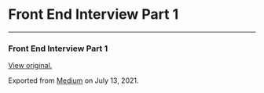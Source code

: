 Front End Interview Part 1
==========================

------------------------------------------------------------------------

### Front End Interview Part 1

  

  

  

[View original.](https://medium.com/p/6c9e0108852d)

Exported from [Medium](https://medium.com) on July 13, 2021.
